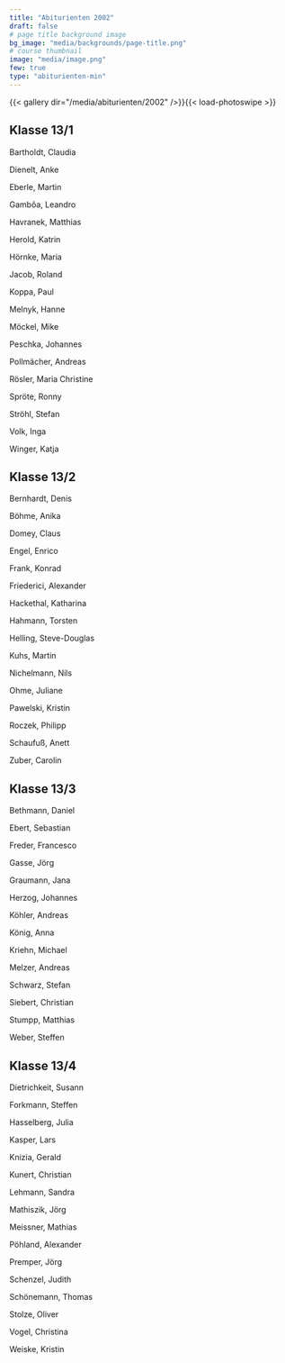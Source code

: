 ```yaml
---
title: "Abiturienten 2002"
draft: false
# page title background image
bg_image: "media/backgrounds/page-title.png"
# course thumbnail
image: "media/image.png"
few: true
type: "abiturienten-min"
---
```


{{< gallery dir="/media/abiturienten/2002" />}}{{< load-photoswipe >}}

## Klasse 13/1

Bartholdt, Claudia

Dienelt, Anke

Eberle, Martin

Gambôa, Leandro

Havranek, Matthias

Herold, Katrin

Hörnke, Maria

Jacob, Roland

Koppa, Paul

Melnyk, Hanne

Möckel, Mike

Peschka, Johannes

Pollmächer, Andreas

Rösler, Maria Christine

Spröte, Ronny

Ströhl, Stefan

Volk, Inga

Winger, Katja

## Klasse 13/2

Bernhardt, Denis

Böhme, Anika

Domey, Claus

Engel, Enrico

Frank, Konrad

Friederici, Alexander

Hackethal, Katharina

Hahmann, Torsten

Helling, Steve-Douglas

Kuhs, Martin

Nichelmann, Nils

Ohme, Juliane

Pawelski, Kristin

Roczek, Philipp

Schaufuß, Anett

Zuber, Carolin

## Klasse 13/3

Bethmann, Daniel

Ebert, Sebastian

Freder, Francesco

Gasse, Jörg

Graumann, Jana

Herzog, Johannes

Köhler, Andreas

König, Anna

Kriehn, Michael

Melzer, Andreas

Schwarz, Stefan

Siebert, Christian

Stumpp, Matthias

Weber, Steffen

## Klasse 13/4

Dietrichkeit, Susann

Forkmann, Steffen

Hasselberg, Julia

Kasper, Lars

Knizia, Gerald

Kunert, Christian

Lehmann, Sandra

Mathiszik, Jörg

Meissner, Mathias

Pöhland, Alexander

Premper, Jörg

Schenzel, Judith

Schönemann, Thomas

Stolze, Oliver

Vogel, Christina

Weiske, Kristin
